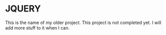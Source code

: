 # JQUERY
This is the name of my older project.
This project is not completed yet.
I will add more stuff to it when I can.
